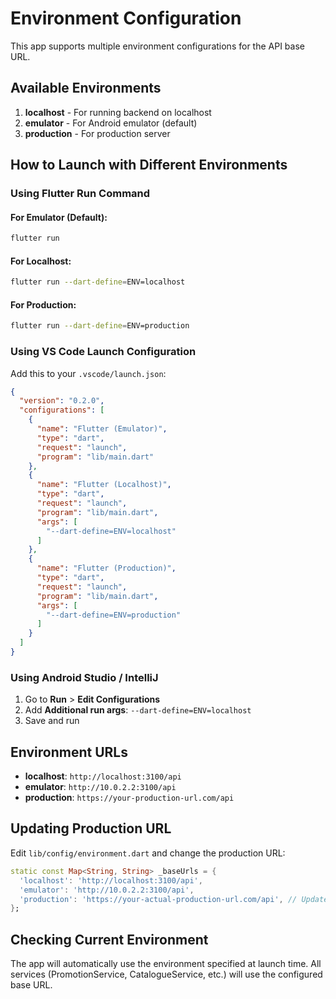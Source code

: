 # Environment Configuration

This app supports multiple environment configurations for the API base URL.

## Available Environments

1. **localhost** - For running backend on localhost
2. **emulator** - For Android emulator (default)
3. **production** - For production server

## How to Launch with Different Environments

### Using Flutter Run Command

#### For Emulator (Default):
```bash
flutter run
```

#### For Localhost:
```bash
flutter run --dart-define=ENV=localhost
```

#### For Production:
```bash
flutter run --dart-define=ENV=production
```

### Using VS Code Launch Configuration

Add this to your `.vscode/launch.json`:

```json
{
  "version": "0.2.0",
  "configurations": [
    {
      "name": "Flutter (Emulator)",
      "type": "dart",
      "request": "launch",
      "program": "lib/main.dart"
    },
    {
      "name": "Flutter (Localhost)",
      "type": "dart",
      "request": "launch",
      "program": "lib/main.dart",
      "args": [
        "--dart-define=ENV=localhost"
      ]
    },
    {
      "name": "Flutter (Production)",
      "type": "dart",
      "request": "launch",
      "program": "lib/main.dart",
      "args": [
        "--dart-define=ENV=production"
      ]
    }
  ]
}
```

### Using Android Studio / IntelliJ

1. Go to **Run** > **Edit Configurations**
2. Add **Additional run args**: `--dart-define=ENV=localhost`
3. Save and run

## Environment URLs

- **localhost**: `http://localhost:3100/api`
- **emulator**: `http://10.0.2.2:3100/api`
- **production**: `https://your-production-url.com/api`

## Updating Production URL

Edit `lib/config/environment.dart` and change the production URL:

```dart
static const Map<String, String> _baseUrls = {
  'localhost': 'http://localhost:3100/api',
  'emulator': 'http://10.0.2.2:3100/api',
  'production': 'https://your-actual-production-url.com/api', // Update this
};
```

## Checking Current Environment

The app will automatically use the environment specified at launch time. All services (PromotionService, CatalogueService, etc.) will use the configured base URL.

